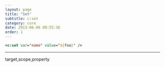 ```yaml
---
layout: page
title: "Set"
subtitle: c:set
category: core
date: 2013-06-06 08:55:36
order: 1
---
```


```jsp
<c:set var="name" value="${foo}" />
```

---
target,scope,property
